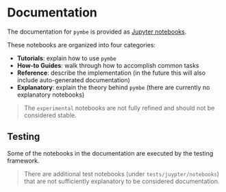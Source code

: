 # Documentation
The documentation for `pymbe` is provided as [Jupyter notebooks](https://jupyter.org/).

These notebooks are organized into four categories:

* **Tutorials**: explain how to use `pymbe`
* **How-to Guides**: walk through how to accomplish common tasks
* **Reference**: describe the implementation (in the future this will also include auto-generated documentation)
* **Explanatory**: explain the theory behind `pymbe` (there are currently no explanatory notebooks)

> The `experimental` notebooks are not fully refined and should not be considered stable.

## Testing
Some of the notebooks in the documentation are executed by the testing framework.

> There are additional test notebooks (under `tests/juypter/notebooks`) that are not sufficiently explanatory to be considered documentation.  
